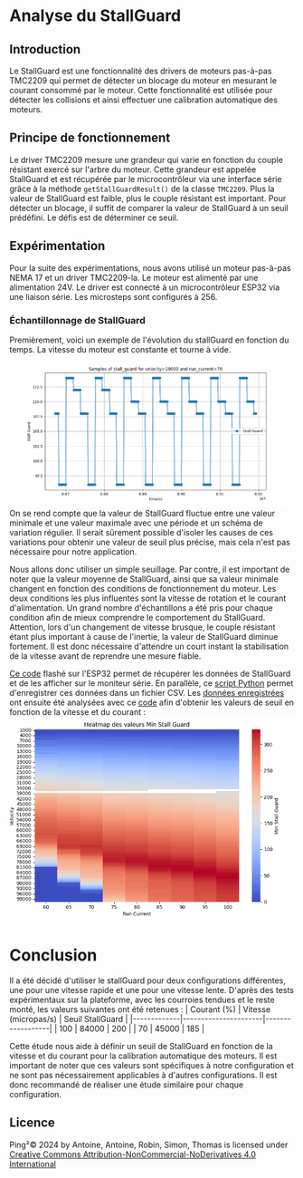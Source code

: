 # Analyse du StallGuard

## Introduction

Le StallGuard est une fonctionnalité des drivers de moteurs pas-à-pas TMC2209 qui permet de détecter un blocage du moteur en mesurant le courant consommé par le moteur. Cette fonctionnalité est utilisée pour détecter les collisions et ainsi effectuer une calibration automatique des moteurs.

## Principe de fonctionnement

Le driver TMC2209 mesure une grandeur qui varie en fonction du couple résistant exercé sur l'arbre du moteur. Cette grandeur est appelée StallGuard et est récupérée par le microcontrôleur via une interface série grâce à la méthode `getStallGuardResult()` de la classe `TMC2209`. Plus la valeur de StallGuard est faible, plus le couple résistant est important. Pour détecter un blocage, il suffit de comparer la valeur de StallGuard à un seuil prédéfini. Le défis est de déterminer ce seuil.

## Expérimentation

Pour la suite des expérimentations, nous avons utilisé un moteur pas-à-pas NEMA 17 et un driver TMC2209-la. Le moteur est alimenté par une alimentation 24V. Le driver est connecté à un microcontrôleur ESP32 via une liaison série. Les microsteps sont configurés à 256.

### Échantillonnage de StallGuard

Premièrement, voici un exemple de l'évolution du stallGuard en fonction du temps. La vitesse du moteur est constante et tourne à vide.
![StallGuard](temporalSample.png)
On se rend compte que la valeur de StallGuard fluctue entre une valeur minimale et une valeur maximale avec une période et un schéma de variation régulier. Il serait sûrement possible d'isoler les causes de ces variations pour obtenir une valeur de seuil plus précise, mais cela n'est pas nécessaire pour notre application. 

Nous allons donc utiliser un simple seuillage. Par contre, il est important de noter que la valeur moyenne de StallGuard, ainsi que sa valeur minimale changent en fonction des conditions de fonctionnement du moteur. Les deux conditions les plus influentes sont la vitesse de rotation et le courant d'alimentation. Un grand nombre d'échantillons a été pris pour chaque condition afin de mieux comprendre le comportement du StallGuard. Attention, lors d'un changement de vitesse brusque, le couple résistant étant plus important à cause de l'inertie, la valeur de StallGuard diminue fortement. Il est donc nécessaire d'attendre un court instant la stabilisation de la vitesse avant de reprendre une mesure fiable.

[Ce code](sampling.cpp) flashé sur l'ESP32 permet de récupérer les données de StallGuard et de les afficher sur le moniteur série.
En parallèle, ce [script Python](FromSerial.py) permet d'enregistrer ces données dans un fichier CSV.
Les [données enregistrées](stall_guard_data.csv) ont ensuite été analysées avec ce [code](analyst.py) afin d'obtenir les valeurs de seuil en fonction de la vitesse et du courant :
![StallGuard](min.png)


# Conclusion

Il a été décidé d'utiliser le stallGuard pour deux configurations différentes, une pour une vitesse rapide et une pour une vitesse lente. D'après des tests expérimentaux sur la plateforme, avec les courroies tendues et le reste monté, les valeurs suivantes ont été retenues :
| Courant (%) | Vitesse (micropas/s) | Seuil StallGuard |
|-------------|----------------------|------------------|
| 100         | 84000                | 200              |
| 70          | 45000                | 185              |

Cette étude nous aide à définir un seuil de StallGuard en fonction de la vitesse et du courant pour la calibration automatique des moteurs. Il est important de noter que ces valeurs sont spécifiques à notre configuration et ne sont pas nécessairement applicables à d'autres configurations. Il est donc recommandé de réaliser une étude similaire pour chaque configuration.

## Licence

Ping²© 2024 by Antoine, Antoine, Robin, Simon, Thomas is licensed under [Creative Commons Attribution-NonCommercial-NoDerivatives 4.0 International](https://creativecommons.org/licenses/by-nc-nd/4.0/)
